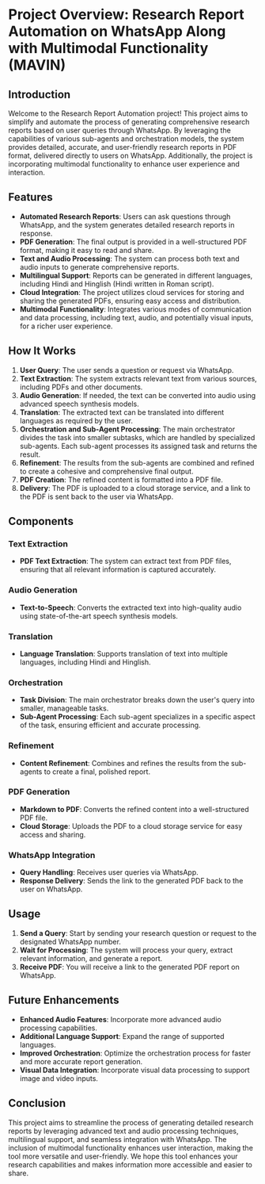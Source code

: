 # Project Overview: Research Report Automation on WhatsApp Along with Multimodal Functionality (MAVIN)

## Introduction

Welcome to the Research Report Automation project! This project aims to simplify and automate the process of generating comprehensive research reports based on user queries through WhatsApp. By leveraging the capabilities of various sub-agents and orchestration models, the system provides detailed, accurate, and user-friendly research reports in PDF format, delivered directly to users on WhatsApp. Additionally, the project is incorporating multimodal functionality to enhance user experience and interaction.

## Features

- **Automated Research Reports**: Users can ask questions through WhatsApp, and the system generates detailed research reports in response.
- **PDF Generation**: The final output is provided in a well-structured PDF format, making it easy to read and share.
- **Text and Audio Processing**: The system can process both text and audio inputs to generate comprehensive reports.
- **Multilingual Support**: Reports can be generated in different languages, including Hindi and Hinglish (Hindi written in Roman script).
- **Cloud Integration**: The project utilizes cloud services for storing and sharing the generated PDFs, ensuring easy access and distribution.
- **Multimodal Functionality**: Integrates various modes of communication and data processing, including text, audio, and potentially visual inputs, for a richer user experience.

## How It Works

1. **User Query**: The user sends a question or request via WhatsApp.
2. **Text Extraction**: The system extracts relevant text from various sources, including PDFs and other documents.
3. **Audio Generation**: If needed, the text can be converted into audio using advanced speech synthesis models.
4. **Translation**: The extracted text can be translated into different languages as required by the user.
5. **Orchestration and Sub-Agent Processing**: The main orchestrator divides the task into smaller subtasks, which are handled by specialized sub-agents. Each sub-agent processes its assigned task and returns the result.
6. **Refinement**: The results from the sub-agents are combined and refined to create a cohesive and comprehensive final output.
7. **PDF Creation**: The refined content is formatted into a PDF file.
8. **Delivery**: The PDF is uploaded to a cloud storage service, and a link to the PDF is sent back to the user via WhatsApp.

## Components

### Text Extraction

- **PDF Text Extraction**: The system can extract text from PDF files, ensuring that all relevant information is captured accurately.

### Audio Generation

- **Text-to-Speech**: Converts the extracted text into high-quality audio using state-of-the-art speech synthesis models.

### Translation

- **Language Translation**: Supports translation of text into multiple languages, including Hindi and Hinglish.

### Orchestration

- **Task Division**: The main orchestrator breaks down the user's query into smaller, manageable tasks.
- **Sub-Agent Processing**: Each sub-agent specializes in a specific aspect of the task, ensuring efficient and accurate processing.

### Refinement

- **Content Refinement**: Combines and refines the results from the sub-agents to create a final, polished report.

### PDF Generation

- **Markdown to PDF**: Converts the refined content into a well-structured PDF file.
- **Cloud Storage**: Uploads the PDF to a cloud storage service for easy access and sharing.

### WhatsApp Integration

- **Query Handling**: Receives user queries via WhatsApp.
- **Response Delivery**: Sends the link to the generated PDF back to the user on WhatsApp.

## Usage

1. **Send a Query**: Start by sending your research question or request to the designated WhatsApp number.
2. **Wait for Processing**: The system will process your query, extract relevant information, and generate a report.
3. **Receive PDF**: You will receive a link to the generated PDF report on WhatsApp.

## Future Enhancements

- **Enhanced Audio Features**: Incorporate more advanced audio processing capabilities.
- **Additional Language Support**: Expand the range of supported languages.
- **Improved Orchestration**: Optimize the orchestration process for faster and more accurate report generation.
- **Visual Data Integration**: Incorporate visual data processing to support image and video inputs.

## Conclusion

This project aims to streamline the process of generating detailed research reports by leveraging advanced text and audio processing techniques, multilingual support, and seamless integration with WhatsApp. The inclusion of multimodal functionality enhances user interaction, making the tool more versatile and user-friendly. We hope this tool enhances your research capabilities and makes information more accessible and easier to share.
